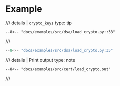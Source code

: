 # Example

/// details | `crypto_keys`
    type: tip
```
--8<-- "docs/examples/src/dsa/load_crypto.py::33"
```
///

```python
--8<-- "docs/examples/src/dsa/load_crypto.py:35"
```

/// details | Print output
    type: note
``` 
--8<-- "docs/examples/src/cert/load_crypto.out"
```
///